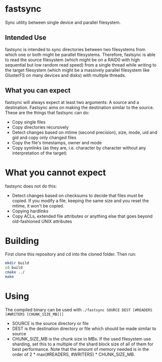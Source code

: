 # fastsync
Sync utility between single device and parallel filesystem.

## Intended Use
fastsync is intended to sync directories between two filesystems from which one or both might be parallel filesystems. Therefore, fastsync is able to read the source filesystem (which might be on a RAID0 with high sequential but low random read speed) from a single thread while writing to the target filesystem (which might be a massively parallel filesystem like GlusterFS on many devices and disks) with multiple threads.

## What you can expect
fastsync will always expect at least two arguments: A source and a destination. Fastsync aims on making the destination similar to the source.
These are the things that fastsync can do:
* Copy single files
* Copy directories recursively
* Detect changes based on mtime (second precision), size, mode, uid and gid and copy only changed files
* Copy the file's timestamps, owner and mode
* Copy symlinks (as they are, i.e. character by character without any interpretation of the target)

# What you cannot expect
fastsync does not do this:
* Detect changes based on checksums to decide that files must be copied. If you modify a file, keeping the same size and you reset the mtime, it won't be copied.
* Copying hardlinks
* Copy ACLs, extended file attributes or anything else that goes beyond old-fashioned UNIX attributes

# Building
First clone this repository and cd into the cloned folder. Then run:
```bash
mkdir build
cd build
cmake ../
make
```

# Using
The compiled binary can be used with
```./fastsync SOURCE DEST [#READERS [#WRITERS [CHUNK_SIZE_MB]]]```
* SOURCE is the source directory or file
* DEST is the destination directory or file which should be made similar to source
* CHUNK_SIZE_MB is the chunk size in MBs. If the used filesystem use sharding, set this to a multiple of the shard block size of all of them for best performance.
Note that the amount of memory needed is in the order of 2 * max(#READERS, #WRITERS) * CHUNK_SIZE_MB.
